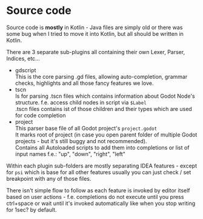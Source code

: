 # Source code

Source code is **mostly** in Kotlin - Java files are simply old or there was some bug when I tried to move it into Kotlin, but all should be written in Kotlin.  

There are 3 separate sub-plugins all containing their own Lexer, Parser, Indices, etc...

- gdscript  
This is the core parsing .gd files, allowing auto-completion, grammar checks, highlights and all those fancy features we love.
- tscn  
Is for parsing .tscn files which contains information about Godot Node's structure. f.e. access child nodes in script via `$Label`  
.tscn files contains ist of those children and their types which are used for code completion
- project  
This parser base file of all Godot project's `project.godot`  
It marks root of project (in case you open parent folder of multiple Godot projects - but it's still buggy and not recommended).  
Contains all Autoloaded scripts to add them into completions or list of input names f.e.: "up", "down", "right", "left"

Within each plugin sub-folders are mostly separating IDEA features - except for `psi` which is base for all other features usually you can just check / set breakpoint with any of those files.  

There isn't simple flow to follow as each feature is invoked by editor itself based on user actions - f.e. completions do not execute until you press ctrl+space or wait until it's invoked automatically like when you stop writing for 1sec? by default.
